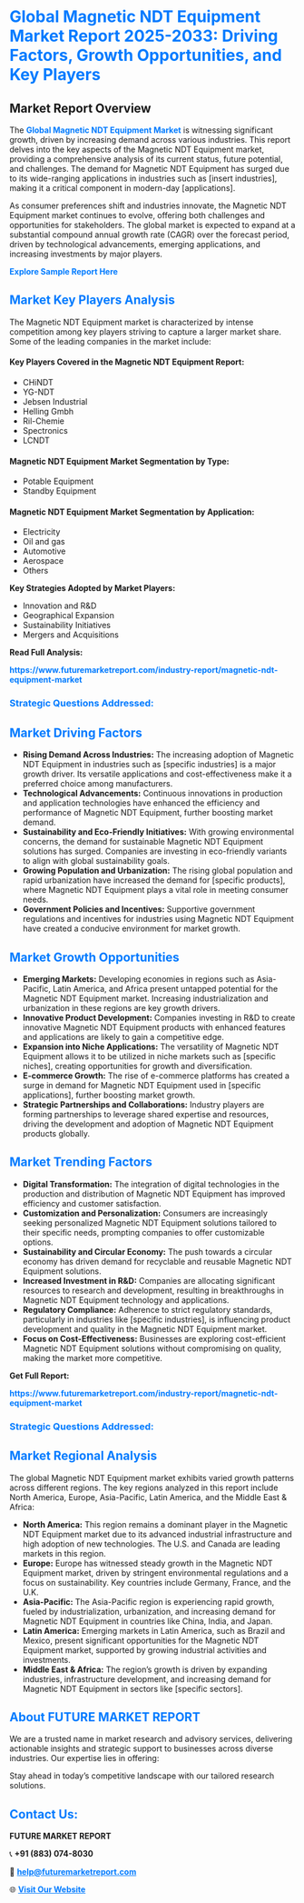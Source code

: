<h1 style="color: #007BFF;">Global Magnetic NDT Equipment Market Report 2025-2033: Driving Factors, Growth Opportunities, and Key Players</h1>

<section id="overview">
<h2>Market Report Overview</h2>
<p>The <a href="https://www.futuremarketreport.com/industry-report/magnetic-ndt-equipment-market" style="color: #007BFF; text-decoration: none;"><strong>Global Magnetic NDT Equipment Market</strong></a> is witnessing significant growth, driven by increasing demand across various industries. This report delves into the key aspects of the Magnetic NDT Equipment market, providing a comprehensive analysis of its current status, future potential, and challenges. The demand for Magnetic NDT Equipment has surged due to its wide-ranging applications in industries such as [insert industries], making it a critical component in modern-day [applications].</p>
<p>As consumer preferences shift and industries innovate, the Magnetic NDT Equipment market continues to evolve, offering both challenges and opportunities for stakeholders. The global market is expected to expand at a substantial compound annual growth rate (CAGR) over the forecast period, driven by technological advancements, emerging applications, and increasing investments by major players.</p>
</section>

<section id="overview">
<p><a href="https://www.futuremarketreport.com/request-sample/reportId=40526" style="color: #007BFF; text-decoration: none;"><strong>Explore Sample Report Here</strong></a></p>
</section>

<section id="key-players">
<h2 style="color: #007BFF;">Market Key Players Analysis</h2>
<p>The Magnetic NDT Equipment market is characterized by intense competition among key players striving to capture a larger market share. Some of the leading companies in the market include:</p>
<h4>Key Players Covered in the Magnetic NDT Equipment Report:</h4>
<ul><li>CHiNDT</li><li>YG-NDT</li><li>Jebsen Industrial</li><li>Helling Gmbh</li><li>Ril-Chemie</li><li>Spectronics</li><li>LCNDT</li></ul>
<h4>Magnetic NDT Equipment Market Segmentation by Type:</h4>
<ul><li>Potable Equipment</li><li>Standby Equipment</li></ul>

<h4>Magnetic NDT Equipment Market Segmentation by Application:</h4>
<ul><li>Electricity</li><li>Oil and gas</li><li>Automotive</li><li>Aerospace</li><li>Others</li></ul>
<p><strong>Key Strategies Adopted by Market Players:</strong></p>
<ul>
<li>Innovation and R&D</li>
<li>Geographical Expansion</li>
<li>Sustainability Initiatives</li>
<li>Mergers and Acquisitions</li>
</ul>
</section>

<section>
<p><strong>Read Full Analysis: </strong></p><a href="https://www.futuremarketreport.com/industry-report/magnetic-ndt-equipment-market" style="color: #007BFF; text-decoration: none;"><strong>https://www.futuremarketreport.com/industry-report/magnetic-ndt-equipment-market</strong></a>
<h3 style="color: #007BFF;">Strategic Questions Addressed:</h3>
</section>

<section id="driving-factors">
<h2 style="color: #007BFF;">Market Driving Factors</h2>
<ul>
<li><strong>Rising Demand Across Industries:</strong> The increasing adoption of Magnetic NDT Equipment in industries such as [specific industries] is a major growth driver. Its versatile applications and cost-effectiveness make it a preferred choice among manufacturers.</li>
<li><strong>Technological Advancements:</strong> Continuous innovations in production and application technologies have enhanced the efficiency and performance of Magnetic NDT Equipment, further boosting market demand.</li>
<li><strong>Sustainability and Eco-Friendly Initiatives:</strong> With growing environmental concerns, the demand for sustainable Magnetic NDT Equipment solutions has surged. Companies are investing in eco-friendly variants to align with global sustainability goals.</li>
<li><strong>Growing Population and Urbanization:</strong> The rising global population and rapid urbanization have increased the demand for [specific products], where Magnetic NDT Equipment plays a vital role in meeting consumer needs.</li>
<li><strong>Government Policies and Incentives:</strong> Supportive government regulations and incentives for industries using Magnetic NDT Equipment have created a conducive environment for market growth.</li>
</ul>
</section>

<section id="growth-opportunities">
<h2 style="color: #007BFF;">Market Growth Opportunities</h2>
<ul>
<li><strong>Emerging Markets:</strong> Developing economies in regions such as Asia-Pacific, Latin America, and Africa present untapped potential for the Magnetic NDT Equipment market. Increasing industrialization and urbanization in these regions are key growth drivers.</li>
<li><strong>Innovative Product Development:</strong> Companies investing in R&D to create innovative Magnetic NDT Equipment products with enhanced features and applications are likely to gain a competitive edge.</li>
<li><strong>Expansion into Niche Applications:</strong> The versatility of Magnetic NDT Equipment allows it to be utilized in niche markets such as [specific niches], creating opportunities for growth and diversification.</li>
<li><strong>E-commerce Growth:</strong> The rise of e-commerce platforms has created a surge in demand for Magnetic NDT Equipment used in [specific applications], further boosting market growth.</li>
<li><strong>Strategic Partnerships and Collaborations:</strong> Industry players are forming partnerships to leverage shared expertise and resources, driving the development and adoption of Magnetic NDT Equipment products globally.</li>
</ul>
</section>

<section id="trending-factors">
<h2 style="color: #007BFF;">Market Trending Factors</h2>
<ul>
<li><strong>Digital Transformation:</strong> The integration of digital technologies in the production and distribution of Magnetic NDT Equipment has improved efficiency and customer satisfaction.</li>
<li><strong>Customization and Personalization:</strong> Consumers are increasingly seeking personalized Magnetic NDT Equipment solutions tailored to their specific needs, prompting companies to offer customizable options.</li>
<li><strong>Sustainability and Circular Economy:</strong> The push towards a circular economy has driven demand for recyclable and reusable Magnetic NDT Equipment solutions.</li>
<li><strong>Increased Investment in R&D:</strong> Companies are allocating significant resources to research and development, resulting in breakthroughs in Magnetic NDT Equipment technology and applications.</li>
<li><strong>Regulatory Compliance:</strong> Adherence to strict regulatory standards, particularly in industries like [specific industries], is influencing product development and quality in the Magnetic NDT Equipment market.</li>
<li><strong>Focus on Cost-Effectiveness:</strong> Businesses are exploring cost-efficient Magnetic NDT Equipment solutions without compromising on quality, making the market more competitive.</li>
</ul>
</section>

<section>
<p><strong>Get Full Report: </strong></p><a href="https://www.futuremarketreport.com/industry-report/magnetic-ndt-equipment-market" style="color: #007BFF; text-decoration: none;"><strong>https://www.futuremarketreport.com/industry-report/magnetic-ndt-equipment-market</strong></a>
<h3 style="color: #007BFF;">Strategic Questions Addressed:</h3>
</section>


<section id="regional-analysis">
<h2 style="color: #007BFF;">Market Regional Analysis</h2>
<p>The global Magnetic NDT Equipment market exhibits varied growth patterns across different regions. The key regions analyzed in this report include North America, Europe, Asia-Pacific, Latin America, and the Middle East & Africa:</p>
<ul>
<li><strong>North America:</strong> This region remains a dominant player in the Magnetic NDT Equipment market due to its advanced industrial infrastructure and high adoption of new technologies. The U.S. and Canada are leading markets in this region.</li>
<li><strong>Europe:</strong> Europe has witnessed steady growth in the Magnetic NDT Equipment market, driven by stringent environmental regulations and a focus on sustainability. Key countries include Germany, France, and the U.K.</li>
<li><strong>Asia-Pacific:</strong> The Asia-Pacific region is experiencing rapid growth, fueled by industrialization, urbanization, and increasing demand for Magnetic NDT Equipment in countries like China, India, and Japan.</li>
<li><strong>Latin America:</strong> Emerging markets in Latin America, such as Brazil and Mexico, present significant opportunities for the Magnetic NDT Equipment market, supported by growing industrial activities and investments.</li>
<li><strong>Middle East & Africa:</strong> The region’s growth is driven by expanding industries, infrastructure development, and increasing demand for Magnetic NDT Equipment in sectors like [specific sectors].</li>
</ul>
</section>

<footer>
<h2 style="color: #007BFF;">About FUTURE MARKET REPORT</h2>
<p>We are a trusted name in market research and advisory services, delivering actionable insights and strategic support to businesses across diverse industries. Our expertise lies in offering:</p>

<p>Stay ahead in today’s competitive landscape with our tailored research solutions.</p>

<h2 style="color: #007BFF;">Contact Us:</h2>
<p><strong>FUTURE MARKET REPORT</strong></p>
<p>📞 <strong>+91 (883) 074-8030</strong></p>
<p>📧 <strong><a href="mailto:help@futuremarketreport.com" style="color: #007BFF;">help@futuremarketreport.com</a></strong></p>
<p>🌐 <strong><a href="https://www.futuremarketreport.com/" style="color: #007BFF;">Visit Our Website</a></strong></p>
</footer>